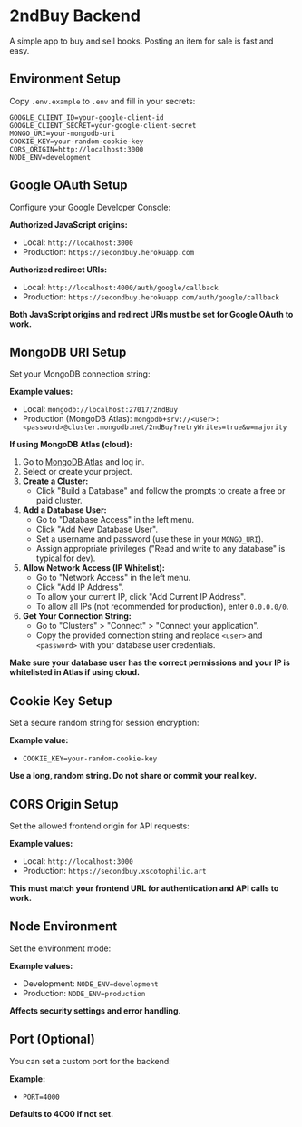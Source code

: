 # 2ndBuy Backend

A simple app to buy and sell books. Posting an item for sale is fast and easy.

## Environment Setup

Copy `.env.example` to `.env` and fill in your secrets:

```
GOOGLE_CLIENT_ID=your-google-client-id
GOOGLE_CLIENT_SECRET=your-google-client-secret
MONGO_URI=your-mongodb-uri
COOKIE_KEY=your-random-cookie-key
CORS_ORIGIN=http://localhost:3000
NODE_ENV=development
```

## Google OAuth Setup

Configure your Google Developer Console:

**Authorized JavaScript origins:**
- Local: `http://localhost:3000`
- Production: `https://secondbuy.herokuapp.com`

**Authorized redirect URIs:**
- Local: `http://localhost:4000/auth/google/callback`
- Production: `https://secondbuy.herokuapp.com/auth/google/callback`

**Both JavaScript origins and redirect URIs must be set for Google OAuth to work.**

## MongoDB URI Setup

Set your MongoDB connection string:

**Example values:**
- Local: `mongodb://localhost:27017/2ndBuy`
- Production (MongoDB Atlas): `mongodb+srv://<user>:<password>@cluster.mongodb.net/2ndBuy?retryWrites=true&w=majority`

**If using MongoDB Atlas (cloud):**

1. Go to [MongoDB Atlas](https://cloud.mongodb.com/) and log in.
2. Select or create your project.
3. **Create a Cluster:**
   - Click "Build a Database" and follow the prompts to create a free or paid cluster.
4. **Add a Database User:**
   - Go to "Database Access" in the left menu.
   - Click "Add New Database User".
   - Set a username and password (use these in your `MONGO_URI`).
   - Assign appropriate privileges ("Read and write to any database" is typical for dev).
5. **Allow Network Access (IP Whitelist):**
   - Go to "Network Access" in the left menu.
   - Click "Add IP Address".
   - To allow your current IP, click "Add Current IP Address".
   - To allow all IPs (not recommended for production), enter `0.0.0.0/0`.
6. **Get Your Connection String:**
   - Go to "Clusters" > "Connect" > "Connect your application".
   - Copy the provided connection string and replace `<user>` and `<password>` with your database user credentials.

**Make sure your database user has the correct permissions and your IP is whitelisted in Atlas if using cloud.**

## Cookie Key Setup

Set a secure random string for session encryption:

**Example value:**
- `COOKIE_KEY=your-random-cookie-key`

**Use a long, random string. Do not share or commit your real key.**

## CORS Origin Setup

Set the allowed frontend origin for API requests:

**Example values:**
- Local: `http://localhost:3000`
- Production: `https://secondbuy.xscotophilic.art`

**This must match your frontend URL for authentication and API calls to work.**

## Node Environment

Set the environment mode:

**Example values:**
- Development: `NODE_ENV=development`
- Production: `NODE_ENV=production`

**Affects security settings and error handling.**

## Port (Optional)

You can set a custom port for the backend:

**Example:**
- `PORT=4000`

**Defaults to 4000 if not set.**
